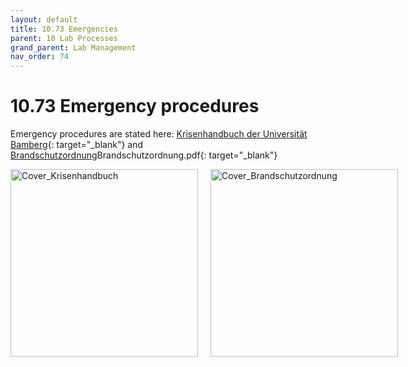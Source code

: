 ```yaml
---
layout: default
title: 10.73 Emergencies
parent: 10 Lab Processes
grand_parent: Lab Management
nav_order: 74
---
```


# 10.73 Emergency procedures

Emergency procedures are stated here: [Krisenhandbuch der Universität Bamberg](https://www.uni-bamberg.de/sicherheit/krisenhandbuch/){: target="_blank"} and [Brandschutzordnung](https://www.uni-bamberg.de/fileadmin/www.abt-studium/Rechtsvorschriften/3Liegenschaften/Brandschutzordnung/)Brandschutzordnung.pdf{: target="_blank"}

<div style="display: flex; gap: 20px;">
  <img src="{{ site.baseurl }}/assets/images/Cover_Krisenhandbuch.jpg" alt="Cover_Krisenhandbuch" width="300">
  <img src="{{ site.baseurl }}/assets/images/Cover_Brandschutzordnung.jpg" alt="Cover_Brandschutzordnung" width="300">
</div>
